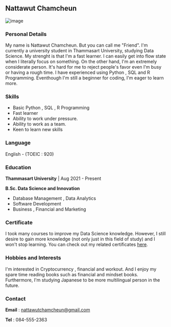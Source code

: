 ## Nattawut Chamcheun
![image](https://img.in.th/images/565e0a3cc9abe8e5c4b394b5ce57f940.jpg)


### Personal Details

My name is Nattawut Chamcheun. But you can call me "Friend". I'm currently a university student in Thammasart University, studying Data Science. My strenght is that I'm a fast learner. I can easily get into flow state when I literally focus on something. On the other hand, I'm an extremely considerate person. It's hard for me to reject people's favor even I'm busy or having a rough time. I have experienced using Python , SQL and R Programming. Eventhough I'm still a beginner for coding, I'm eager to learn more.

### Skills

- Basic Python , SQL , R Programming
- Fast learner
- Ability to work under pressure.
- Ability to work as a team.
- Keen to learn new skills

### Language
  
English - (TOEIC : 920)

### Education
  
**Thammasart University** | Aug 2021 - Present
   
**B.Sc. Data Science and Innovation**
   
- Database Management , Data Analytics
- Software Development
- Business , Financial and Marketing

### Certificate

I took many courses to improve my Data Science knowledge.
However, I still desire to gain more knowledge (not only just in this field of study) and I won't stop learning.
You can check out my related certificates [here](https://drive.google.com/drive/u/0/folders/1YldtjG_ri4yjCcnyNDO431PY4XQo3ioj).
 
### Hobbies and Interests

I'm interested in Cryptocurrency , financial and workout.
And I enjoy my spare time reading books such as financial and mindset books.
Furthermore, I'm studying Japanese to be more multilingual person in the future.

### Contact

**Email** : nattawutchamcheun@gmail.com

**Tel** : 084-555-2363

